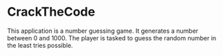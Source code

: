 # CrackTheCode
This application is a number guessing game.
It generates a number between 0 and 1000.
The player is tasked to guess the random number in the least tries possible.
